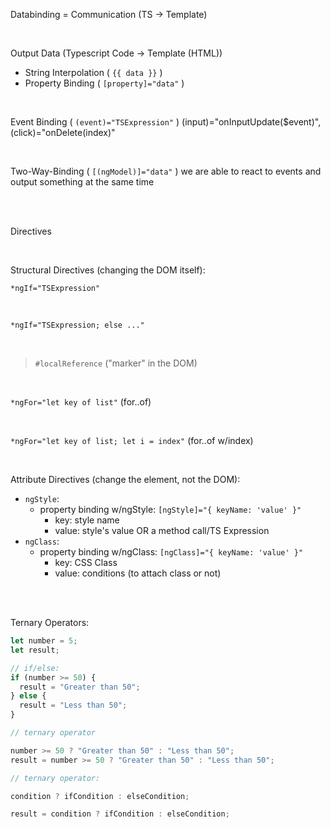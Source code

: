 Databinding = Communication (TS -> Template)

<br>

Output Data (Typescript Code -> Template (HTML))

- String Interpolation ( `{{ data }}` )
- Property Binding ( `[property]="data"` )

<br>

Event Binding ( `(event)="TSExpression"` )
(input)="onInputUpdate($event)", (click)="onDelete(index)"

<br>

Two-Way-Binding ( `[(ngModel)]="data"` )
we are able to react to events and output something at the same time

<br><br>

Directives

<br>

Structural Directives (changing the DOM itself):

`*ngIf="TSExpression"`

<br>

`*ngIf="TSExpression; else ..."`

<br>

> `#localReference` ("marker" in the DOM)

<br>

`*ngFor="let key of list"` (for..of)

<br>

`*ngFor="let key of list; let i = index"` (for..of w/index)

<br>

Attribute Directives (change the element, not the DOM):

- `ngStyle`:
  - property binding w/ngStyle: `[ngStyle]="{ keyName: 'value' }"`
    - key: style name
    - value: style's value OR a method call/TS Expression
- `ngClass`:
  - property binding w/ngClass: `[ngClass]="{ keyName: 'value' }"`
    - key: CSS Class
    - value: conditions (to attach class or not)

<br><br>

Ternary Operators:

```ts
let number = 5;
let result;

// if/else:
if (number >= 50) {
  result = "Greater than 50";
} else {
  result = "Less than 50";
}

// ternary operator

number >= 50 ? "Greater than 50" : "Less than 50";
result = number >= 50 ? "Greater than 50" : "Less than 50";

// ternary operator:

condition ? ifCondition : elseCondition;

result = condition ? ifCondition : elseCondition;
```
